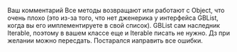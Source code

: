 Ваш комментарий
Все методы возвращают или работают с Object, что очень плохо (это из-за того, что нет дженерика у интерфейса GBList, когда вы его имплементируете в свой список). GBList сам наследник Iterable, поэтому в вашем классе еще и Iterable писать не нужно. Дз при желании можно пересдать.
Постарался иаправить все ошибки.
